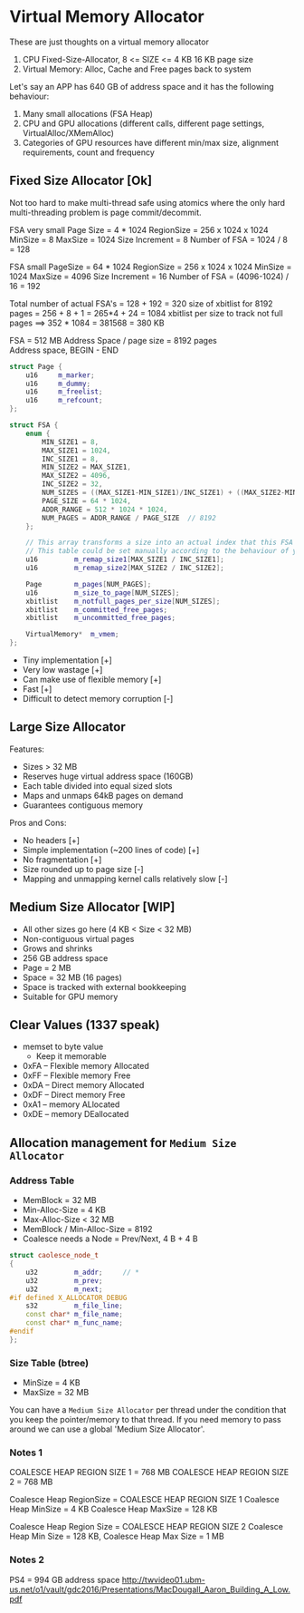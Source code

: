 # Virtual Memory Allocator

These are just thoughts on a virtual memory allocator

1. CPU Fixed-Size-Allocator, 8 <= SIZE <= 4 KB
   16 KB page size
2. Virtual Memory: Alloc, Cache and Free pages back to system

Let's say an APP has 640 GB of address space and it has the following behaviour:

1. Many small allocations (FSA Heap)
2. CPU and GPU allocations (different calls, different page settings, VirtualAlloc/XMemAlloc)
3. Categories of GPU resources have different min/max size, alignment requirements, count and frequency

## Fixed Size Allocator [Ok]

Not too hard to make multi-thread safe using atomics where the only hard multi-threading problem is page commit/decommit.

FSA very small
Page Size = 4 * 1024
RegionSize = 256 x 1024 x 1024
MinSize = 8
MaxSize = 1024
Size Increment = 8
Number of FSA = 1024 / 8 = 128

FSA small
PageSize = 64 * 1024
RegionSize = 256 x 1024 x 1024
MinSize = 1024
MaxSize = 4096
Size Increment = 16
Number of FSA = (4096-1024) / 16 = 192

Total number of actual FSA's = 128 + 192 = 320
size of xbitlist for 8192 pages = 256 + 8 + 1 = 265*4 + 24 = 1084
xbitlist per size to track not full pages ==> 352 * 1084 = 381568 = 380 KB

FSA  = 512 MB Address Space / page size = 8192 pages  
Address space, BEGIN - END  

```c++
struct Page {
    u16     m_marker;
    u16     m_dummy;
    u16     m_freelist;
    u16     m_refcount;
};

struct FSA {
    enum {
        MIN_SIZE1 = 8,
        MAX_SIZE1 = 1024,
        INC_SIZE1 = 8,
        MIN_SIZE2 = MAX_SIZE1,
        MAX_SIZE2 = 4096,
        INC_SIZE2 = 32,
        NUM_SIZES = ((MAX_SIZE1-MIN_SIZE1)/INC_SIZE1) + ((MAX_SIZE2-MIN_SIZE2)/INC_SIZE2)
        PAGE_SIZE = 64 * 1024,
        ADDR_RANGE = 512 * 1024 * 1024,
        NUM_PAGES = ADDR_RANGE / PAGE_SIZE  // 8192
    };

    // This array transforms a size into an actual index that this FSA manages.
    // This table could be set manually according to the behaviour of your APP.
    u16         m_remap_size1[MAX_SIZE1 / INC_SIZE1];
    u16         m_remap_size2[MAX_SIZE2 / INC_SIZE2];

    Page        m_pages[NUM_PAGES];
    u16         m_size_to_page[NUM_SIZES];
    xbitlist    m_notfull_pages_per_size[NUM_SIZES];
    xbitlist    m_committed_free_pages;
    xbitlist    m_uncommitted_free_pages;

    VirtualMemory*  m_vmem;
};
```

- Tiny implementation [+]
- Very low wastage [+]
- Can make use of flexible memory [+]
- Fast [+]
- Difficult to detect memory corruption [-]

## Large Size Allocator

Features:

- Sizes > 32 MB
- Reserves huge virtual address space (160GB)
- Each table divided into equal sized slots
- Maps and unmaps 64kB pages on demand
- Guarantees contiguous memory

Pros and Cons:

- No headers [+]
- Simple implementation (~200 lines of code) [+]
- No fragmentation [+]
- Size rounded up to page size [-]
- Mapping and unmapping kernel calls relatively slow [-]

## Medium Size Allocator [WIP]

- All other sizes go here (4 KB < Size < 32 MB)
- Non-contiguous virtual pages
- Grows and shrinks
- 256 GB address space
- Page = 2 MB
- Space = 32 MB (16 pages)
- Space is tracked with external bookkeeping
- Suitable for GPU memory

## Clear Values (1337 speak)

- memset to byte value
  - Keep it memorable
- 0xFA – Flexible memory Allocated
- 0xFF – Flexible memory Free
- 0xDA – Direct memory Allocated
- 0xDF – Direct memory Free
- 0xA1 – memory ALlocated
- 0xDE – memory DEallocated

## Allocation management for `Medium Size Allocator`

### Address Table

- MemBlock = 32 MB
- Min-Alloc-Size = 4 KB
- Max-Alloc-Size < 32 MB
- MemBlock / Min-Alloc-Size = 8192
- Coalesce needs a Node = Prev/Next, 4 B + 4 B

```C++
struct caolesce_node_t
{
    u32         m_addr;     // *
    u32         m_prev;
    u32         m_next;
#if defined X_ALLOCATOR_DEBUG
    s32         m_file_line;
    const char* m_file_name;
    const char* m_func_name;
#endif
};
```

### Size Table (btree)

- MinSize = 4 KB
- MaxSize = 32 MB

You can have a `Medium Size Allocator` per thread under the condition that you keep the pointer/memory to that thread. If you need memory to pass around we can use a global 'Medium Size Allocator'.

### Notes 1

COALESCE HEAP REGION SIZE 1 = 768 MB
COALESCE HEAP REGION SIZE 2 = 768 MB

Coalesce Heap RegionSize = COALESCE HEAP REGION SIZE 1
Coalesce Heap MinSize = 4 KB
Coalesce Heap MaxSize = 128 KB

Coalesce Heap Region Size = COALESCE HEAP REGION SIZE 2
Coalesce Heap Min Size = 128 KB,
Coalesce Heap Max Size = 1 MB

### Notes 2

PS4 = 994 GB address space
<http://twvideo01.ubm-us.net/o1/vault/gdc2016/Presentations/MacDougall_Aaron_Building_A_Low.pdf>

